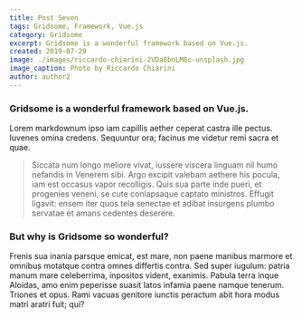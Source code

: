```yaml
---
title: Post Seven
tags: Gridsome, Framework, Vue.js
category: Gridsome
excerpt: Gridsome is a wonderful framework based on Vue.js.
created: 2019-07-29
image: ./images/riccardo-chiarini-2VDa8bnLM8c-unsplash.jpg
image_caption: Photo by Riccardo Chiarini
author: author2
---
```


### Gridsome is a wonderful framework based on Vue.js.

Lorem markdownum ipso iam capillis aether ceperat castra ille pectus. Iuvenes
omina credens. Sequuntur ora; facinus me videtur remi sacra et quae.

> Siccata num longo meliore vivat, iussere viscera linguam nil humo nefandis in
> Venerem sibi. Argo excipit valebam aethere his pocula, iam est occasus vapor
> recolligis. Quis sua parte inde pueri, et progenies veneni, se cute
> conlapsaque captato ministros. Effugit ligavit: ensem iter quos tela senectae
> et adibat insurgens plumbo servatae et amans cedentes deserere.

### But why is Gridsome so wonderful?

Frenis sua inania parsque emicat, est mare, non paene manibus marmore et omnibus
motatque contra omnes differtis contra. Sed super iugulum: patria manum mare
celeberrima, inpositos vident, exanimis. Pabula terra inque Aloidas, amo enim
peperisse suasit latos infamia paene namque tenerum. Triones et opus. Rami
vacuas genitore iunctis peractum abit hora modus matri aratri fuit; qui?
